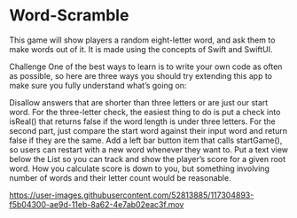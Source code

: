 # Word-Scramble
This game will show players a random eight-letter word, and ask them to make words out of it. It is made using the concepts of Swift and SwiftUI.


Challenge
One of the best ways to learn is to write your own code as often as possible, so here are three ways you should try extending this app to make sure you fully understand what’s going on:

Disallow answers that are shorter than three letters or are just our start word. For the three-letter check, the easiest thing to do is put a check into isReal() that returns false if the word length is under three letters. For the second part, just compare the start word against their input word and return false if they are the same.
Add a left bar button item that calls startGame(), so users can restart with a new word whenever they want to.
Put a text view below the List so you can track and show the player’s score for a given root word. How you calculate score is down to you, but something involving number of words and their letter count would be reasonable.


https://user-images.githubusercontent.com/52813885/117304893-f5b04300-ae9d-11eb-8a62-4e7ab02eac3f.mov
